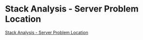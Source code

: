 # Stack Analysis - Server Problem Location
[Stack Analysis - Server Problem Location](https://aiwithcloud.com/2022/09/19/stack_analysis___server_problem_location/)